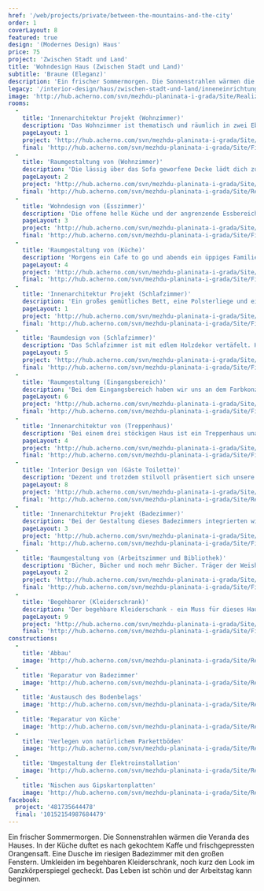 ```yaml
---
href: '/web/projects/private/between-the-mountains-and-the-city'
order: 1
coverLayout: 8
featured: true
design: '(Modernes Design) Haus'
price: 75
project: 'Zwischen Stadt und Land'
title: 'Wohndesign Haus (Zwischen Stadt und Land)'
subtitle: 'Braune (Eleganz)'
description: 'Ein frischer Sommermorgen. Die Sonnenstrahlen wärmen die Veranda des Hauses. In der Küche duftet es nach gekochtem Kaffe und frischgepressten Orangensaft. Eine Dusche im riesigen Badezimmer mit den großen Fenstern. Umkleiden im begehbaren Kleiderschrank, noch kurz den Look im Ganzkörperspiegel gecheckt. Das Leben ist schön und der Arbeitstag kann beginnen.'
legacy: '/interior-design/haus/zwischen-stadt-und-land/inneneinrichtung.html'
image: 'http://hub.acherno.com/svn/mezhdu-planinata-i-grada/Site/Realizacia/31.jpg'
rooms:
  -
    title: 'Innenarchitektur Projekt (Wohnzimmer)'
    description: 'Das Wohnzimmer ist thematisch und räumlich in zwei Ebenen aufgeteilt. Unten befindet sich die Sitzecke mit bequemen Sitzmöbeln, einem großen Flachbildfernseher und einem wärmenden Kamin, der dich die kalten Winternächte vergessen lässt. Der Kamin ist in warmem Holz gefasst und bildet eine gemütliche Nische, umgeben vom Reliefstein.'
    pageLayout: 1
    project: 'http://hub.acherno.com/svn/mezhdu-planinata-i-grada/Site/3D/01-h_f.jpg'
    final: 'http://hub.acherno.com/svn/mezhdu-planinata-i-grada/Site/Finalni/01_snimka.jpg'
  -
    title: 'Raumgestaltung von (Wohnzimmer)'
    description: 'Die lässig über das Sofa geworfene Decke lädt dich zum Träumen bei einem guten Buch ein.'
    pageLayout: 2
    project: 'http://hub.acherno.com/svn/mezhdu-planinata-i-grada/Site/3D/04-3d.jpg'
    final: 'http://hub.acherno.com/svn/mezhdu-planinata-i-grada/Site/Realizacia/31.jpg'
  -
    title: 'Wohndesign von (Esszimmer)'
    description: 'Die offene helle Küche und der angrenzende Essbereich sind mit Allem ausgestattet was du brauchst um Dir Sonntagsmorgens ein geschmackvolles Frühstück oder am Freitagabend ein festliches Dinner zu bereiten.'
    pageLayout: 3
    project: 'http://hub.acherno.com/svn/mezhdu-planinata-i-grada/Site/3D/08-h_f.jpg'
    final: 'http://hub.acherno.com/svn/mezhdu-planinata-i-grada/Site/Finalni/08-snimka.jpg'
  -
    title: 'Raumgestaltung von (Küche)'
    description: 'Morgens ein Cafe to go und abends ein üppiges Familienessen.'
    pageLayout: 4
    project: 'http://hub.acherno.com/svn/mezhdu-planinata-i-grada/Site/3D/09-h_f.jpg'
    final: 'http://hub.acherno.com/svn/mezhdu-planinata-i-grada/Site/Finalni/09-snimka.jpg'
  -
    title: 'Innenarchitektur Projekt (Schlafzimmer)'
    description: 'Ein großes gemütliches Bett, eine Polsterliege und ein Massagestuhl – Wozu Sonntagsmorgen aufstehen? Ist es nicht viel schöner liegen zu bleiben und die Welt um dich herum aus dem Notebook zu erfahren? Gegen Mittag, wenn du hungrig wirst ist immer noch genug Zeit zum aufstehen oder auch nicht?'
    pageLayout: 1
    project: 'http://hub.acherno.com/svn/mezhdu-planinata-i-grada/Site/3D/36-s_f.jpg'
    final: 'http://hub.acherno.com/svn/mezhdu-planinata-i-grada/Site/Finalni/36-snimka.jpg'
  -
    title: 'Raumdesign von (Schlafzimmer)'
    description: 'Das Schlafzimmer ist mit edlem Holzdekor vertäfelt. Hinterm der Holzwand bleibt die Tür diskret verborgen. Die weiß lackierten Oberflächen schaffen einen gelungenen Kontrast zu dem warmen dunklen Holzdekor.'
    pageLayout: 5
    project: 'http://hub.acherno.com/svn/mezhdu-planinata-i-grada/Site/3D/34-3d.jpg'
    final: 'http://hub.acherno.com/svn/mezhdu-planinata-i-grada/Site/Finalni/34-snimka.jpg'
  -
    title: 'Raumgestaltung (Eingangsbereich)'
    description: 'Bei dem Eingangsbereich haben wir uns an dem Farbkonzept der gesamten Wohnung orientiert. Die Fließen sind in zwei verschiedenen Größen gewählt, das leichte Sideboard mit passendem Spiegel ist schwarz umrahmt. Die kleinen Lichtspots über dem Spiegel lassen das Licht im Flur einladender wirken.    '
    pageLayout: 6
    project: 'http://hub.acherno.com/svn/mezhdu-planinata-i-grada/Site/3D/10-a_f.jpg'
    final: 'http://hub.acherno.com/svn/mezhdu-planinata-i-grada/Site/Finalni/10-snimka.jpg'
  -
    title: 'Innenarchitektur von (Treppenhaus)'
    description: 'Bei einem drei stöckigen Haus ist ein Treppenhaus unabdingbar. Große französische Fenster lassen den Zutritt hell und offen erscheinen. Durch Regale haben wir den richtigen Platz für eine kleine Büchersammlung und exotische Mitbringsel geschaffen. Weiteren Stauraum bieten die versteckten Schubladen.'
    pageLayout: 4
    project: 'http://hub.acherno.com/svn/mezhdu-planinata-i-grada/Site/3D/30-p_f.jpg'
    final: 'http://hub.acherno.com/svn/mezhdu-planinata-i-grada/Site/Finalni/30-snimka.jpg'
  -
    title: 'Interior Design von (Gäste Toilette)'
    description: 'Dezent und trotzdem stilvoll präsentiert sich unsere Gästetoillete.'
    pageLayout: 8
    project: 'http://hub.acherno.com/svn/mezhdu-planinata-i-grada/Site/3D/14-b_f.jpg'
    final: 'http://hub.acherno.com/svn/mezhdu-planinata-i-grada/Site/Realizacia/50.jpg'
  -
    title: 'Innenarchitektur Projekt (Badezimmer)'
    description: 'Bei der Gestaltung dieses Badezimmers integrierten wir einen Teil des Eingangsbereichs und haben damit einen hellen und luftigen Spa geschaffen, der keine Konventionen kennt. Luxus und Komfort lassen Dich jeden Tag mit einem Lächeln beginnen.'
    pageLayout: 3
    project: 'http://hub.acherno.com/svn/mezhdu-planinata-i-grada/Site/3D/38-3d.jpg'
    final: 'http://hub.acherno.com/svn/mezhdu-planinata-i-grada/Site/Finalni/38-snimka.jpg'
  -
    title: 'Raumgestaltung von (Arbeitszimmer und Bibliothek)'
    description: 'Bücher, Bücher und noch mehr Bücher. Träger der Weisheit und der Kurzweile. Eine umfangreiche Bibliothek, die nicht aufdringlich wirkt. Ein leichter Arbeitstisch aus Glas harmoniert perfekt dazu und macht aus ihm einen angenehmen Ort zum nachdenken, arbeiten oder einfach nur um im Internet zu surfen.'
    pageLayout: 2
    project: 'http://hub.acherno.com/svn/mezhdu-planinata-i-grada/Site/3D/20-3d.jpg'
    final: 'http://hub.acherno.com/svn/mezhdu-planinata-i-grada/Site/Finalni/20-snimka.jpg'
  -
    title: 'Begehbarer (Kleiderschrank)'
    description: 'Der begehbare Kleiderschank - ein Muss für dieses Haus. Alles befindet sich griffbereit an seinem Platz. Krawatten und Uhren sind ordentlich in der Glasvitrine verstaut und vermitteln dir den Eindruck dich jeden Morgen neu in einer schicken Boutique einzukleiden. '
    pageLayout: 9
    project: 'http://hub.acherno.com/svn/mezhdu-planinata-i-grada/Site/3D/26-3d.jpg'
    final: 'http://hub.acherno.com/svn/mezhdu-planinata-i-grada/Site/Finalni/26-snimka.jpg'
constructions:
  - 
    title: 'Abbau'
    image: 'http://hub.acherno.com/svn/mezhdu-planinata-i-grada/Site/Remonti/IMG_6852.JPG'
  - 
    title: 'Reparatur von Badezimmer'
    image: 'http://hub.acherno.com/svn/mezhdu-planinata-i-grada/Site/Remonti/IMG_6434.JPG'
  - 
    title: 'Austausch des Bodenbelags'
    image: 'http://hub.acherno.com/svn/mezhdu-planinata-i-grada/Site/Remonti/IMG_6452.JPG'
  - 
    title: 'Reparatur von Küche'
    image: 'http://hub.acherno.com/svn/mezhdu-planinata-i-grada/Site/Remonti/IMG_6443.JPG'
  - 
    title: 'Verlegen von natürlichem Parkettböden'
    image: 'http://hub.acherno.com/svn/mezhdu-planinata-i-grada/Site/Remonti/IMG_9376.JPG'
  - 
    title: 'Umgestaltung der Elektroinstallation'
    image: 'http://hub.acherno.com/svn/mezhdu-planinata-i-grada/Site/Remonti/IMG_7972.JPG'
  - 
    title: 'Nischen aus Gipskartonplatten'
    image: 'http://hub.acherno.com/svn/mezhdu-planinata-i-grada/Site/Remonti/IMG_9378.JPG'
facebook:
  project: '481735644478'
  final: '10152154987684479'
---
```

Ein frischer Sommermorgen. Die Sonnenstrahlen wärmen die Veranda des Hauses. In der Küche duftet es nach gekochtem Kaffe und frischgepressten Orangensaft. Eine Dusche im riesigen Badezimmer mit den großen Fenstern. Umkleiden im begehbaren Kleiderschrank, noch kurz den Look im Ganzkörperspiegel gecheckt. Das Leben ist schön und der Arbeitstag kann beginnen.
